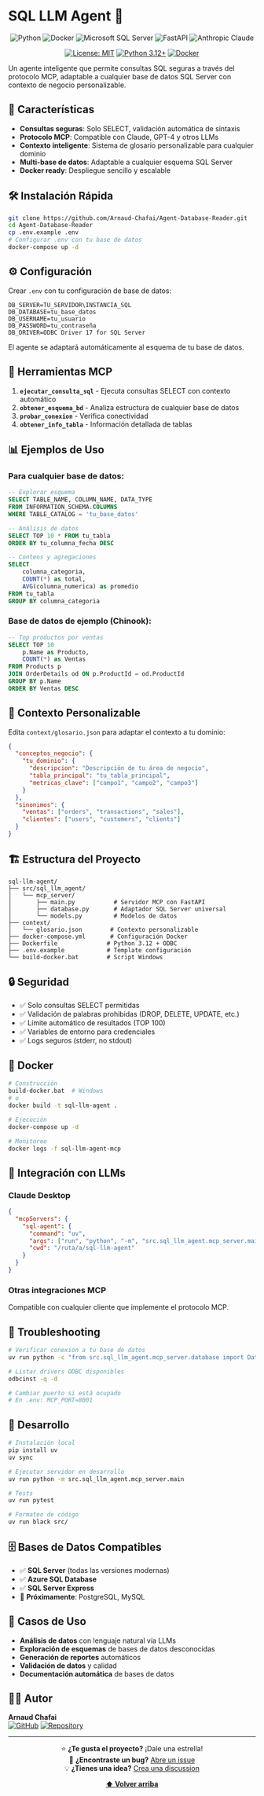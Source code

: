 ﻿# SQL LLM Agent 🤖

<div align="center">

![Python](https://img.shields.io/badge/python-3670A0?style=for-the-badge&logo=python&logoColor=ffdd54)
![Docker](https://img.shields.io/badge/docker-%230db7ed.svg?style=for-the-badge&logo=docker&logoColor=white)
![Microsoft SQL Server](https://img.shields.io/badge/Microsoft%20SQL%20Server-CC2927?style=for-the-badge&logo=microsoft%20sql%20server&logoColor=white)
![FastAPI](https://img.shields.io/badge/FastAPI-005571?style=for-the-badge&logo=fastapi)
![Anthropic Claude](https://img.shields.io/badge/Claude-181818?style=for-the-badge&logo=anthropic&logoColor=white)

[![License: MIT](https://img.shields.io/badge/License-MIT-yellow.svg)](https://opensource.org/licenses/MIT)
[![Python 3.12+](https://img.shields.io/badge/python-3.12+-blue.svg)](https://www.python.org/downloads/)
[![Docker](https://img.shields.io/badge/docker-ready-blue)](https://www.docker.com/)

</div>

Un agente inteligente que permite consultas SQL seguras a través del protocolo MCP, adaptable a cualquier base de datos SQL Server con contexto de negocio personalizable.

## 🚀 Características

- **Consultas seguras**: Solo SELECT, validación automática de sintaxis
- **Protocolo MCP**: Compatible con Claude, GPT-4 y otros LLMs
- **Contexto inteligente**: Sistema de glosario personalizable para cualquier dominio
- **Multi-base de datos**: Adaptable a cualquier esquema SQL Server
- **Docker ready**: Despliegue sencillo y escalable

## 🛠️ Instalación Rápida

```bash
git clone https://github.com/Arnaud-Chafai/Agent-Database-Reader.git
cd Agent-Database-Reader
cp .env.example .env
# Configurar .env con tu base de datos
docker-compose up -d
```

## ⚙️ Configuración

Crear `.env` con tu configuración de base de datos:

```env
DB_SERVER=TU_SERVIDOR\INSTANCIA_SQL
DB_DATABASE=tu_base_datos
DB_USERNAME=tu_usuario
DB_PASSWORD=tu_contraseña
DB_DRIVER=ODBC Driver 17 for SQL Server
```

El agente se adaptará automáticamente al esquema de tu base de datos.

## 🔧 Herramientas MCP

1. **`ejecutar_consulta_sql`** - Ejecuta consultas SELECT con contexto automático
2. **`obtener_esquema_bd`** - Analiza estructura de cualquier base de datos
3. **`probar_conexion`** - Verifica conectividad
4. **`obtener_info_tabla`** - Información detallada de tablas

## 📊 Ejemplos de Uso

### Para cualquier base de datos:
```sql
-- Explorar esquema
SELECT TABLE_NAME, COLUMN_NAME, DATA_TYPE 
FROM INFORMATION_SCHEMA.COLUMNS 
WHERE TABLE_CATALOG = 'tu_base_datos'

-- Análisis de datos
SELECT TOP 10 * FROM tu_tabla 
ORDER BY tu_columna_fecha DESC

-- Conteos y agregaciones
SELECT 
    columna_categoria,
    COUNT(*) as total,
    AVG(columna_numerica) as promedio
FROM tu_tabla
GROUP BY columna_categoria
```

### Base de datos de ejemplo (Chinook):
```sql
-- Top productos por ventas
SELECT TOP 10 
    p.Name as Producto,
    COUNT(*) as Ventas
FROM Products p
JOIN OrderDetails od ON p.ProductId = od.ProductId
GROUP BY p.Name
ORDER BY Ventas DESC
```

## 🧠 Contexto Personalizable

Edita `context/glosario.json` para adaptar el contexto a tu dominio:

```json
{
  "conceptos_negocio": {
    "tu_dominio": {
      "descripcion": "Descripción de tu área de negocio",
      "tabla_principal": "tu_tabla_principal", 
      "metricas_clave": ["campo1", "campo2", "campo3"]
    }
  },
  "sinonimos": {
    "ventas": ["orders", "transactions", "sales"],
    "clientes": ["users", "customers", "clients"]
  }
}
```

## 🏗️ Estructura del Proyecto

```
sql-llm-agent/
├── src/sql_llm_agent/
│   └── mcp_server/
│       ├── main.py           # Servidor MCP con FastAPI
│       ├── database.py       # Adaptador SQL Server universal
│       └── models.py         # Modelos de datos
├── context/
│   └── glosario.json        # Contexto personalizable
├── docker-compose.yml       # Configuración Docker
├── Dockerfile              # Python 3.12 + ODBC
├── .env.example            # Template configuración
└── build-docker.bat        # Script Windows
```

## 🔒 Seguridad

- ✅ Solo consultas SELECT permitidas
- ✅ Validación de palabras prohibidas (DROP, DELETE, UPDATE, etc.)
- ✅ Límite automático de resultados (TOP 100)
- ✅ Variables de entorno para credenciales
- ✅ Logs seguros (stderr, no stdout)

## 🐳 Docker

```bash
# Construcción
build-docker.bat  # Windows
# o
docker build -t sql-llm-agent .

# Ejecución
docker-compose up -d

# Monitoreo
docker logs -f sql-llm-agent-mcp
```

## 🤝 Integración con LLMs

### Claude Desktop
```json
{
  "mcpServers": {
    "sql-agent": {
      "command": "uv",
      "args": ["run", "python", "-m", "src.sql_llm_agent.mcp_server.main"],
      "cwd": "/ruta/a/sql-llm-agent"
    }
  }
}
```

### Otras integraciones MCP
Compatible con cualquier cliente que implemente el protocolo MCP.

## 🚨 Troubleshooting

```bash
# Verificar conexión a tu base de datos
uv run python -c "from src.sql_llm_agent.mcp_server.database import DatabaseManager; print(DatabaseManager().test_connection())"

# Listar drivers ODBC disponibles
odbcinst -q -d

# Cambiar puerto si está ocupado
# En .env: MCP_PORT=8001
```

## 📝 Desarrollo

```bash
# Instalación local
pip install uv
uv sync

# Ejecutar servidor en desarrollo
uv run python -m src.sql_llm_agent.mcp_server.main

# Tests
uv run pytest

# Formateo de código
uv run black src/
```

## 🗄️ Bases de Datos Compatibles

- ✅ **SQL Server** (todas las versiones modernas)
- ✅ **Azure SQL Database**
- ✅ **SQL Server Express**
- 🔄 **Próximamente**: PostgreSQL, MySQL

## 🎯 Casos de Uso

- **Análisis de datos** con lenguaje natural vía LLMs
- **Exploración de esquemas** de bases de datos desconocidas  
- **Generación de reportes** automáticos
- **Validación de datos** y calidad
- **Documentación automática** de bases de datos

## 👨‍💻 Autor

**Arnaud Chafai**  
[![GitHub](https://img.shields.io/badge/GitHub-100000?style=for-the-badge&logo=github&logoColor=white)](https://github.com/Arnaud-Chafai)
[![Repository](https://img.shields.io/badge/Repository-Agent--Database--Reader-blue?style=for-the-badge&logo=github)](https://github.com/Arnaud-Chafai/Agent-Database-Reader)

---

<div align="center">

⭐ **¿Te gusta el proyecto?** ¡Dale una estrella!  
🐛 **¿Encontraste un bug?** [Abre un issue](https://github.com/Arnaud-Chafai/Agent-Database-Reader/issues)  
💡 **¿Tienes una idea?** [Crea una discussion](https://github.com/Arnaud-Chafai/Agent-Database-Reader/discussions)

**[⬆ Volver arriba](#sql-llm-agent-)**

</div>
